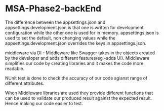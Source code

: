 # MSA-Phase2-backEnd
The difference between the appsettings.json and appsettings.development.json is that one is written for 
development configuration while the other one is used for in memory. 
appsettings.json is used to set the default, non changing values while the appsettings.development.json overrides the keys in appsettings.json.

middleware via DI - Middleware like Swagger takes in the objects created by the developer and adds different
features(eg -adds UI). Middleware simplifies our code by creating libraries and it makes the code 
more readable.

NUnit test is done to check the accuracy of our code agianst range of different attributes. 

When Middleware libraries are used they provide different functions that can be used to validate our produced result against the expected result. Hence making our code easier to test.
